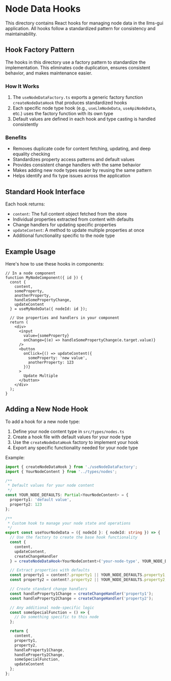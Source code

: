# Node Data Hooks

This directory contains React hooks for managing node data in the llms-gui application. All hooks follow a standardized pattern for consistency and maintainability.

## Hook Factory Pattern

The hooks in this directory use a factory pattern to standardize the implementation. This eliminates code duplication, ensures consistent behavior, and makes maintenance easier.

### How It Works

1. The `useNodeDataFactory.ts` exports a generic factory function `createNodeDataHook` that produces standardized hooks
2. Each specific node type hook (e.g., `useLlmNodeData`, `useApiNodeData`, etc.) uses the factory function with its own type
3. Default values are defined in each hook and type casting is handled consistently

### Benefits

- Removes duplicate code for content fetching, updating, and deep equality checking
- Standardizes property access patterns and default values
- Provides consistent change handlers with the same behavior
- Makes adding new node types easier by reusing the same pattern
- Helps identify and fix type issues across the application

## Standard Hook Interface

Each hook returns:

- `content`: The full content object fetched from the store
- Individual properties extracted from content with defaults
- Change handlers for updating specific properties
- `updateContent`: A method to update multiple properties at once
- Additional functionality specific to the node type

## Example Usage

Here's how to use these hooks in components:

```tsx
// In a node component
function MyNodeComponent({ id }) {
  const {
    content,
    someProperty,
    anotherProperty,
    handleSomePropertyChange,
    updateContent
  } = useMyNodeData({ nodeId: id });

  // Use properties and handlers in your component
  return (
    <div>
      <input 
        value={someProperty} 
        onChange={(e) => handleSomePropertyChange(e.target.value)} 
      />
      <button 
        onClick={() => updateContent({ 
          someProperty: 'new value',
          anotherProperty: 123 
        })}
      >
        Update Multiple
      </button>
    </div>
  );
}
```

## Adding a New Node Hook

To add a hook for a new node type:

1. Define your node content type in `src/types/nodes.ts`
2. Create a hook file with default values for your node type
3. Use the `createNodeDataHook` factory to implement your hook
4. Export any specific functionality needed for your node type

Example:

```ts
import { createNodeDataHook } from './useNodeDataFactory';
import { YourNodeContent } from '../types/nodes';

/**
 * Default values for your node content
 */
const YOUR_NODE_DEFAULTS: Partial<YourNodeContent> = {
  property1: 'default value',
  property2: 123
};

/**
 * Custom hook to manage your node state and operations
 */
export const useYourNodeData = ({ nodeId }: { nodeId: string }) => {
  // Use the factory to create the base hook functionality
  const { 
    content, 
    updateContent, 
    createChangeHandler 
  } = createNodeDataHook<YourNodeContent>('your-node-type', YOUR_NODE_DEFAULTS)({ nodeId });

  // Extract properties with defaults
  const property1 = content?.property1 || YOUR_NODE_DEFAULTS.property1;
  const property2 = content?.property2 || YOUR_NODE_DEFAULTS.property2;

  // Create standard change handlers
  const handleProperty1Change = createChangeHandler('property1');
  const handleProperty2Change = createChangeHandler('property2');

  // Any additional node-specific logic
  const someSpecialFunction = () => {
    // Do something specific to this node
  };

  return {
    content,
    property1,
    property2,
    handleProperty1Change,
    handleProperty2Change,
    someSpecialFunction,
    updateContent
  };
}; 